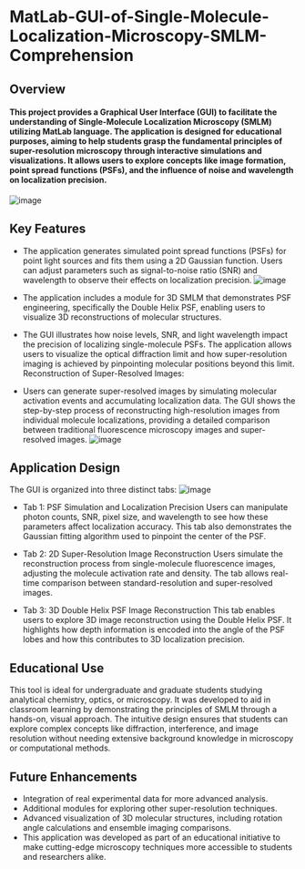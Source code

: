 # MatLab-GUI-of-Single-Molecule-Localization-Microscopy-SMLM-Comprehension

## Overview
#### This project provides a Graphical User Interface (GUI) to facilitate the understanding of Single-Molecule Localization Microscopy (SMLM) utilizing MatLab language. The application is designed for educational purposes, aiming to help students grasp the fundamental principles of super-resolution microscopy through interactive simulations and visualizations. It allows users to explore concepts like image formation, point spread functions (PSFs), and the influence of noise and wavelength on localization precision.
![image](https://github.com/Yuteng0927/MatLab-GUI-of-Single-Molecule-Localization-Microscopy-SMLM-Comprehension/blob/main/Images/abstract.jpeg)

## Key Features
* The application generates simulated point spread functions (PSFs) for point light sources and fits them using a 2D Gaussian function.
Users can adjust parameters such as signal-to-noise ratio (SNR) and wavelength to observe their effects on localization precision.
![image](https://github.com/Yuteng0927/MatLab-GUI-of-Single-Molecule-Localization-Microscopy-SMLM-Comprehension/blob/main/Images/MatLab%20App.jpeg)
* The application includes a module for 3D SMLM that demonstrates PSF engineering, specifically the Double Helix PSF, enabling users to visualize 3D reconstructions of molecular structures.

* The GUI illustrates how noise levels, SNR, and light wavelength impact the precision of localizing single-molecule PSFs.
The application allows users to visualize the optical diffraction limit and how super-resolution imaging is achieved by pinpointing molecular positions beyond this limit.
Reconstruction of Super-Resolved Images:

* Users can generate super-resolved images by simulating molecular activation events and accumulating localization data.
The GUI shows the step-by-step process of reconstructing high-resolution images from individual molecule localizations, providing a detailed comparison between traditional fluorescence microscopy images and super-resolved images.
![image](https://github.com/Yuteng0927/MatLab-GUI-of-Single-Molecule-Localization-Microscopy-SMLM-Comprehension/blob/main/Images/Image%20illustration.jpeg)

## Application Design
The GUI is organized into three distinct tabs:
![image](https://github.com/Yuteng0927/MatLab-GUI-of-Single-Molecule-Localization-Microscopy-SMLM-Comprehension/blob/main/Images/MatLab%20App%20panels.jpeg)
* Tab 1: PSF Simulation and Localization Precision
Users can manipulate photon counts, SNR, pixel size, and wavelength to see how these parameters affect localization accuracy. This tab also demonstrates the Gaussian fitting algorithm used to pinpoint the center of the PSF.

* Tab 2: 2D Super-Resolution Image Reconstruction
Users simulate the reconstruction process from single-molecule fluorescence images, adjusting the molecule activation rate and density. The tab allows real-time comparison between standard-resolution and super-resolved images.

* Tab 3: 3D Double Helix PSF Image Reconstruction
This tab enables users to explore 3D image reconstruction using the Double Helix PSF. It highlights how depth information is encoded into the angle of the PSF lobes and how this contributes to 3D localization precision.

## Educational Use
This tool is ideal for undergraduate and graduate students studying analytical chemistry, optics, or microscopy. It was developed to aid in classroom learning by demonstrating the principles of SMLM through a hands-on, visual approach. The intuitive design ensures that students can explore complex concepts like diffraction, interference, and image resolution without needing extensive background knowledge in microscopy or computational methods.

## Future Enhancements
- Integration of real experimental data for more advanced analysis.
- Additional modules for exploring other super-resolution techniques.
- Advanced visualization of 3D molecular structures, including rotation angle calculations and ensemble imaging comparisons.
- This application was developed as part of an educational initiative to make cutting-edge microscopy techniques more accessible to students and researchers alike.
